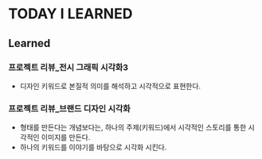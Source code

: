 # TODAY I LEARNED

## Learned

### 프로젝트 리뷰_전시 그래픽 시각화3

- 디자인 키워드로 본질적 의미를 해석하고 시각적으로 표현한다.

### 프로젝트 리뷰_브랜드 디자인 시각화

- 형태를 만든다는 개념보다는, 하나의 주제(키워드)에서 시각적인 스토리를 통한 시각적인 이미지를 만든다.
- 하나의 키워드를 이야기를 바탕으로 시각화 시킨다.


